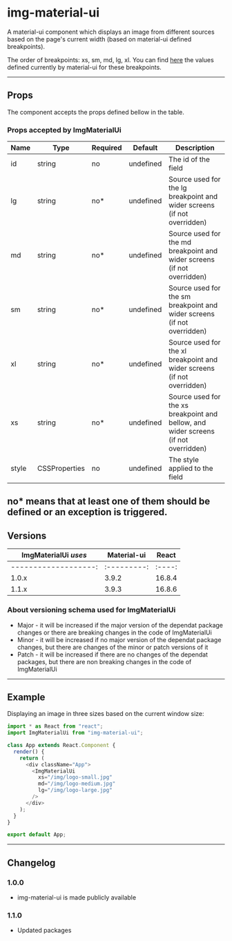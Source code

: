 # img-material-ui

A material-ui component which displays an image from different sources based on the page's current width (based on material-ui defined breakpoints).

The order of breakpoints: xs, sm, md, lg, xl. You can find [here](https://material-ui.com/layout/breakpoints) the values defined currently by material-ui for these breakpoints. 

---

## Props

The component accepts the props defined bellow in the table.

### Props accepted by ImgMaterialUi

| Name  | Type          | Required | Default   | Description                                                                         |
|-------|---------------|----------|-----------|-------------------------------------------------------------------------------------|
| id    | string        | no       | undefined | The id of the field                                                                 |
| lg    | string        | no*      | undefined | Source used for the lg breakpoint and wider screens (if not overridden)             |
| md    | string        | no*      | undefined | Source used for the md breakpoint and wider screens (if not overridden)             |
| sm    | string        | no*      | undefined | Source used for the sm breakpoint and wider screens (if not overridden)             |
| xl    | string        | no*      | undefined | Source used for the xl breakpoint and wider screens (if not overridden)             |
| xs    | string        | no*      | undefined | Source used for the xs breakpoint and bellow, and wider screens (if not overridden) |
| style | CSSProperties | no       | undefined | The style applied to the field                                                      |

no* means that at least one of them should be defined or an exception is triggered.
---

## Versions

| ImgMaterialUi _uses_ | Material-ui | React  |
|----------------------|-------------|--------|
| -------------------: | :---------: | :----: |
| 1.0.x                | 3.9.2       | 16.8.4 |
| 1.1.x                | 3.9.3       | 16.8.6 |

### About versioning schema used for ImgMaterialUi

- Major - it will be increased if the major version of the dependat package changes or there are breaking changes in the code of ImgMaterialUi
- Minor - it will be increased if no major version of the dependat package changes, but there are changes of the minor or patch versions of it
- Patch - it will be increased if there are no changes of the dependat packages, but there are non breaking changes in the code of ImgMaterialUi

---

## Example

Displaying an image in three sizes based on the current window size:

```js
import * as React from "react";
import ImgMaterialUi from "img-material-ui";

class App extends React.Component {
  render() {
    return (
      <div className="App">
        <ImgMaterialUi
          xs="/img/logo-small.jpg"
          md="/img/logo-medium.jpg"
          lg="/img/logo-large.jpg"
        />
      </div>
    );
  }
}

export default App;
```

---

## Changelog

### 1.0.0

- img-material-ui is made publicly available

### 1.1.0

- Updated packages
